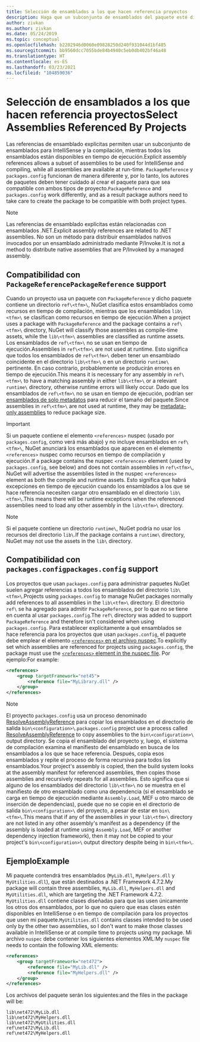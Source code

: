 ```yaml
---
title: Selección de ensamblados a los que hacen referencia proyectos
description: Haga que un subconjunto de ensamblados del paquete esté disponible para el compilador, mientras todos los ensamblados están disponibles en tiempo de ejecución.
author: zivkan
ms.author: zivkan
ms.date: 05/24/2019
ms.topic: conceptual
ms.openlocfilehash: b2202946d0060e09828250d240f931044d1bf485
ms.sourcegitcommit: bb9560dcc7055bde84b4940c5eb0db402bf46a48
ms.translationtype: HT
ms.contentlocale: es-ES
ms.lasthandoff: 03/23/2021
ms.locfileid: "104859036"
---
```

# <a name="select-assemblies-referenced-by-projects"></a><span data-ttu-id="57f37-103">Selección de ensamblados a los que hacen referencia proyectos</span><span class="sxs-lookup"><span data-stu-id="57f37-103">Select Assemblies Referenced By Projects</span></span>

<span data-ttu-id="57f37-104">Las referencias de ensamblado explícitas permiten usar un subconjunto de ensamblados para IntelliSense y la compilación, mientras todos los ensamblados están disponibles en tiempo de ejecución.</span><span class="sxs-lookup"><span data-stu-id="57f37-104">Explicit assembly references allows a subset of assemblies to be used for IntelliSense and compiling, while all assemblies are available at run-time.</span></span> <span data-ttu-id="57f37-105">`PackageReference` y `packages.config` funcionan de manera diferente y, por lo tanto, los autores de paquetes deben tener cuidado al crear el paquete para que sea compatible con ambos tipos de proyecto.</span><span class="sxs-lookup"><span data-stu-id="57f37-105">`PackageReference` and `packages.config` work differently, and as a result package authors need to take care to create the package to be compatible with both project types.</span></span>

> [!Note]
> <span data-ttu-id="57f37-106">Las referencias de ensamblado explícitas están relacionadas con ensamblados .NET.</span><span class="sxs-lookup"><span data-stu-id="57f37-106">Explicit assembly references are related to .NET assemblies.</span></span> <span data-ttu-id="57f37-107">No son un método para distribuir ensamblados nativos invocados por un ensamblado administrado mediante P/Invoke.</span><span class="sxs-lookup"><span data-stu-id="57f37-107">It is not a method to distribute native assemblies that are P/Invoked by a managed assembly.</span></span>

## <a name="packagereference-support"></a><span data-ttu-id="57f37-108">Compatibilidad con `PackageReference`</span><span class="sxs-lookup"><span data-stu-id="57f37-108">`PackageReference` support</span></span>

<span data-ttu-id="57f37-109">Cuando un proyecto usa un paquete con `PackageReference` y dicho paquete contiene un directorio `ref\<tfm>\`, NuGet clasifica estos ensamblados como recursos en tiempo de compilación, mientras que los ensamblados `lib\<tfm>\` se clasifican como recursos en tiempo de ejecución.</span><span class="sxs-lookup"><span data-stu-id="57f37-109">When a project uses a package with `PackageReference` and the package contains a `ref\<tfm>\` directory, NuGet will classify those assembles as compile-time assets, while the `lib\<tfm>\` assemblies are classified as runtime assets.</span></span> <span data-ttu-id="57f37-110">Los ensamblados de `ref\<tfm>\` no se usan en tiempo de ejecución.</span><span class="sxs-lookup"><span data-stu-id="57f37-110">Assemblies in `ref\<tfm>\` are not used at runtime.</span></span> <span data-ttu-id="57f37-111">Esto significa que todos los ensamblados de `ref\<tfm>\` deben tener un ensamblado coincidente en el directorio `lib\<tfm>\` o en un directorio `runtime\` pertinente. En caso contrario, probablemente se producirán errores en tiempo de ejecución.</span><span class="sxs-lookup"><span data-stu-id="57f37-111">This means it is necessary for any assembly in `ref\<tfm>\` to have a matching assembly in either `lib\<tfm>\` or a relevant `runtime\` directory, otherwise runtime errors will likely occur.</span></span> <span data-ttu-id="57f37-112">Dado que los ensamblados de `ref\<tfm>\` no se usan en tiempo de ejecución, podrían ser [ensamblados de solo metadatos](https://github.com/dotnet/roslyn/blob/main/docs/features/refout.md) para reducir el tamaño del paquete.</span><span class="sxs-lookup"><span data-stu-id="57f37-112">Since assemblies in `ref\<tfm>\` are not used at runtime, they may be [metadata-only assemblies](https://github.com/dotnet/roslyn/blob/main/docs/features/refout.md) to reduce package size.</span></span>

> [!Important]
> <span data-ttu-id="57f37-113">Si un paquete contiene el elemento `<references>` nuspec (usado por `packages.config`, como verá más abajo) y no incluye ensamblados en `ref\<tfm>\`, NuGet anunciará los ensamblados que aparecen en el elemento `<references>` nuspec como recursos en tiempo de compilación y ejecución.</span><span class="sxs-lookup"><span data-stu-id="57f37-113">If a package contains the nuspec `<references>` element (used by `packages.config`, see below) and does not contain assemblies in `ref\<tfm>\`, NuGet will advertise the assemblies listed in the nuspec `<references>` element as both the compile and runtime assets.</span></span> <span data-ttu-id="57f37-114">Esto significa que habrá excepciones en tiempo de ejecución cuando los ensamblados a los que se hace referencia necesiten cargar otro ensamblado en el directorio `lib\<tfm>\`.</span><span class="sxs-lookup"><span data-stu-id="57f37-114">This means there will be runtime exceptions when the referenced assemblies need to load any other assembly in the `lib\<tfm>\` directory.</span></span>

> [!Note]
> <span data-ttu-id="57f37-115">Si el paquete contiene un directorio `runtime\`, NuGet podría no usar los recursos del directorio `lib\`.</span><span class="sxs-lookup"><span data-stu-id="57f37-115">If the package contains a `runtime\` directory, NuGet may not use the assets in the `lib\` directory.</span></span>

## <a name="packagesconfig-support"></a><span data-ttu-id="57f37-116">Compatibilidad con `packages.config`</span><span class="sxs-lookup"><span data-stu-id="57f37-116">`packages.config` support</span></span>

<span data-ttu-id="57f37-117">Los proyectos que usan `packages.config` para administrar paquetes NuGet suelen agregar referencias a todos los ensamblados del directorio `lib\<tfm>\`.</span><span class="sxs-lookup"><span data-stu-id="57f37-117">Projects using `packages.config` to manage NuGet packages normally add references to all assemblies in the `lib\<tfm>\` directory.</span></span> <span data-ttu-id="57f37-118">El directorio `ref\` se ha agregado para admitir `PackageReference`, por lo que no se tiene en cuenta al usar `packages.config`.</span><span class="sxs-lookup"><span data-stu-id="57f37-118">The `ref\` directory was added to support `PackageReference` and therefore isn't considered when using `packages.config`.</span></span> <span data-ttu-id="57f37-119">Para establecer explícitamente a qué ensamblados se hace referencia para los proyectos que usan `packages.config`, el paquete debe emplear el elemento [`<references>` en el archivo nuspec](../reference/nuspec.md#explicit-assembly-references).</span><span class="sxs-lookup"><span data-stu-id="57f37-119">To explicitly set which assemblies are referenced for projects using `packages.config`, the package must use the [`<references>` element in the nuspec file](../reference/nuspec.md#explicit-assembly-references).</span></span> <span data-ttu-id="57f37-120">Por ejemplo:</span><span class="sxs-lookup"><span data-stu-id="57f37-120">For example:</span></span>

```xml
<references>
    <group targetFramework="net45">
        <reference file="MyLibrary.dll" />
    </group>
</references>
```

> [!Note]
> <span data-ttu-id="57f37-121">El proyecto `packages.config` usa un proceso denominado [ResolveAssemblyReference](https://github.com/Microsoft/msbuild/blob/main/documentation/wiki/ResolveAssemblyReference.md) para copiar los ensamblados en el directorio de salida `bin\<configuration>\`.</span><span class="sxs-lookup"><span data-stu-id="57f37-121">`packages.config` project use a process called [ResolveAssemblyReference](https://github.com/Microsoft/msbuild/blob/main/documentation/wiki/ResolveAssemblyReference.md) to copy assemblies to the `bin\<configuration>\` output directory.</span></span> <span data-ttu-id="57f37-122">Se copia el ensamblado del proyecto y, luego, el sistema de compilación examina el manifiesto del ensamblado en busca de los ensamblados a los que se hace referencia. Después, copia esos ensamblados y repite el proceso de forma recursiva para todos los ensamblados.</span><span class="sxs-lookup"><span data-stu-id="57f37-122">Your project's assembly is copied, then the build system looks at the assembly manifest for referenced assemblies, then copies those assemblies and recursively repeats for all assemblies.</span></span> <span data-ttu-id="57f37-123">Esto significa que si alguno de los ensamblados del directorio `lib\<tfm>\` no se muestra en el manifiesto de otro ensamblado como una dependencia (si el ensamblado se carga en tiempo de ejecución mediante `Assembly.Load`, MEF u otro marco de inserción de dependencias), puede que no se copie en el directorio de salida `bin\<configuration>\` del proyecto, a pesar de estar en `bin\<tfm>\`.</span><span class="sxs-lookup"><span data-stu-id="57f37-123">This means that if any of the assemblies in your `lib\<tfm>\` directory are not listed in any other assembly's manifest as a dependency (if the assembly is loaded at runtime using `Assembly.Load`, MEF or another dependency injection framework), then it may not be copied to your project's `bin\<configuration>\` output directory despite being in `bin\<tfm>\`.</span></span>

## <a name="example"></a><span data-ttu-id="57f37-124">Ejemplo</span><span class="sxs-lookup"><span data-stu-id="57f37-124">Example</span></span>

<span data-ttu-id="57f37-125">Mi paquete contendrá tres ensamblados (`MyLib.dll`, `MyHelpers.dll` y `MyUtilities.dll`), que están destinados a .NET Framework 4.7.2.</span><span class="sxs-lookup"><span data-stu-id="57f37-125">My package will contain three assemblies, `MyLib.dll`, `MyHelpers.dll` and `MyUtilities.dll`, which are targeting the .NET Framework 4.7.2.</span></span> <span data-ttu-id="57f37-126">`MyUtilities.dll` contiene clases diseñadas para que las usen únicamente los otros dos ensamblados, por lo que no quiero que esas clases estén disponibles en IntelliSense o en tiempo de compilación para los proyectos que usen mi paquete.</span><span class="sxs-lookup"><span data-stu-id="57f37-126">`MyUtilities.dll` contains classes intended to be used only by the other two assemblies, so I don't want to make those classes available in IntelliSense or at compile time to projects using my package.</span></span> <span data-ttu-id="57f37-127">Mi archivo `nuspec` debe contener los siguientes elementos XML:</span><span class="sxs-lookup"><span data-stu-id="57f37-127">My `nuspec` file needs to contain the following XML elements:</span></span>

```xml
<references>
    <group targetFramework="net472">
        <reference file="MyLib.dll" />
        <reference file="MyHelpers.dll" />
    </group>
</references>
```

<span data-ttu-id="57f37-128">Los archivos del paquete serán los siguientes:</span><span class="sxs-lookup"><span data-stu-id="57f37-128">and the files in the package will be:</span></span>

```text
lib\net472\MyLib.dll
lib\net472\MyHelpers.dll
lib\net472\MyUtilities.dll
ref\net472\MyLib.dll
ref\net472\MyHelpers.dll
```
